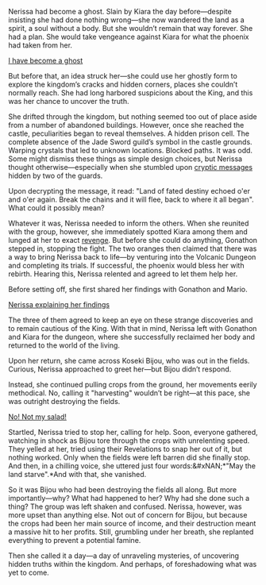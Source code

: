 Nerissa had become a ghost. Slain by Kiara the day before—despite insisting she had done nothing wrong—she now wandered the land as a spirit, a soul without a body. But she wouldn’t remain that way forever. She had a plan. She would take vengeance against Kiara for what the phoenix had taken from her.

[I have become a ghost](#embed:https://www.youtube.com/live/CFSfP27KTco?feature=shared\&t=317)

But before that, an idea struck her—she could use her ghostly form to explore the kingdom’s cracks and hidden corners, places she couldn’t normally reach. She had long harbored suspicions about the King, and this was her chance to uncover the truth.

She drifted through the kingdom, but nothing seemed too out of place aside from a number of abandoned buildings. However, once she reached the castle, peculiarities began to reveal themselves. A hidden prison cell. The complete absence of the Jade Sword guild’s symbol in the castle grounds. Warping crystals that led to unknown locations. Blocked paths. It was odd. Some might dismiss these things as simple design choices, but Nerissa thought otherwise—especially when she stumbled upon [cryptic messages](https://www.youtube.com/live/CFSfP27KTco?feature=shared\&t=5386) hidden by two of the guards.

Upon decrypting the message, it read: "Land of fated destiny echoed o'er and o'er again. Break the chains and it will flee, back to where it all began". What could it possibly mean?

Whatever it was, Nerissa needed to inform the others. When she reunited with the group, however, she immediately spotted Kiara among them and lunged at her to exact [revenge](https://www.youtube.com/live/CFSfP27KTco?feature=shared\&t=5918). But before she could do anything, Gonathon stepped in, stopping the fight. The two oranges then claimed that there was a way to bring Nerissa back to life—by venturing into the Volcanic Dungeon and completing its trials. If successful, the phoenix would bless her with rebirth. Hearing this, Nerissa relented and agreed to let them help her.

Before setting off, she first shared her findings with Gonathon and Mario.

[Nerissa explaining her findings](#embed:https://www.youtube.com/live/CFSfP27KTco?feature=shared\&t=6694)

The three of them agreed to keep an eye on these strange discoveries and to remain cautious of the King. With that in mind, Nerissa left with Gonathon and Kiara for the dungeon, where she successfully reclaimed her body and returned to the world of the living.

Upon her return, she came across Koseki Bijou, who was out in the fields. Curious, Nerissa approached to greet her—but Bijou didn’t respond.

Instead, she continued pulling crops from the ground, her movements eerily methodical. No, calling it "harvesting" wouldn’t be right—at this pace, she was outright destroying the fields.

[No! Not my salad!](#embed:https://www.youtube.com/live/CFSfP27KTco?feature=shared\&t=8362)

Startled, Nerissa tried to stop her, calling for help. Soon, everyone gathered, watching in shock as Bijou tore through the crops with unrelenting speed. They yelled at her, tried using their Revelations to snap her out of it, but nothing worked. Only when the fields were left barren did she finally stop. And then, in a chilling voice, she uttered just four words:&#xNAN;*"May the land starve".*And with that, she vanished.


So it was Bijou who had been destroying the fields all along. But more importantly—why? What had happened to her? Why had she done such a thing? The group was left shaken and confused. Nerissa, however, was more upset than anything else. Not out of concern for Bijou, but because the crops had been her main source of income, and their destruction meant a massive hit to her profits. Still, grumbling under her breath, she replanted everything to prevent a potential famine.

Then she called it a day—a day of unraveling mysteries, of uncovering hidden truths within the kingdom. And perhaps, of foreshadowing what was yet to come.
